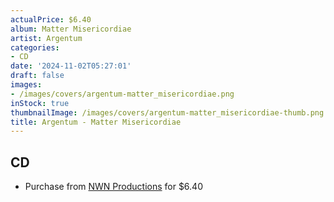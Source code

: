 ```yaml
---
actualPrice: $6.40
album: Matter Misericordiae
artist: Argentum
categories:
- CD
date: '2024-11-02T05:27:01'
draft: false
images:
- /images/covers/argentum-matter_misericordiae.png
inStock: true
thumbnailImage: /images/covers/argentum-matter_misericordiae-thumb.png
title: Argentum - Matter Misericordiae
---
```


## CD
* Purchase from [NWN Productions](http://shop.nwnprod.com/index.php?route=product/product&path=93&product_id=52174&sort=pd.name&order=ASC) for $6.40

